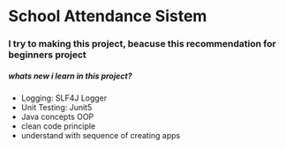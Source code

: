 <h1>
  School Attendance Sistem
</h1>

<h3>
  I try to making this project, beacuse this recommendation for beginners project
</h3>

<h5>
  whats new i learn in this project? 
</h5>
<ul>
  <li>Logging: SLF4J Logger</li>
  <li>Unit Testing: Junit5</li>
  <li>Java concepts OOP</li>
  <li>clean code principle</li>
  <li>understand with sequence of creating apps</li>
</ul>
